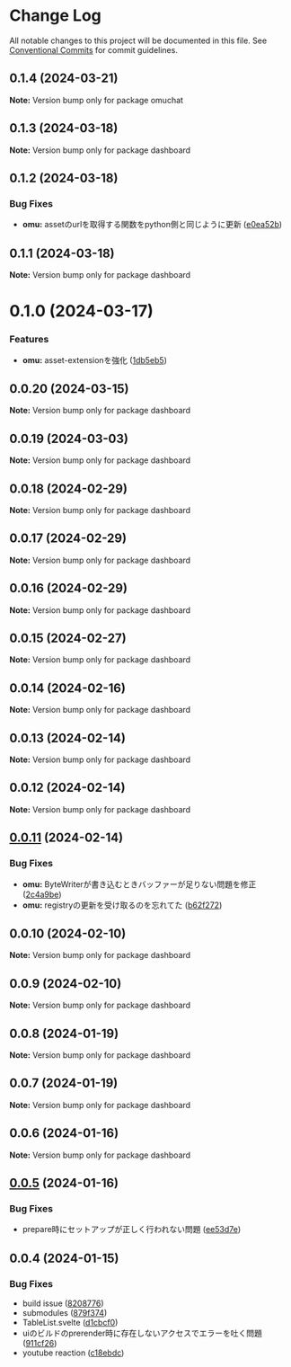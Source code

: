 # Change Log

All notable changes to this project will be documented in this file.
See [Conventional Commits](https://conventionalcommits.org) for commit guidelines.

## 0.1.4 (2024-03-21)

**Note:** Version bump only for package omuchat





## 0.1.3 (2024-03-18)

**Note:** Version bump only for package dashboard

## 0.1.2 (2024-03-18)

### Bug Fixes

-   **omu:** assetのurlを取得する関数をpython側と同じように更新 ([e0ea52b](https://github.com/OMUCHAT/dashboard/commit/e0ea52bd0b52033c010196881444f2e363e3d4da))

## 0.1.1 (2024-03-18)

**Note:** Version bump only for package dashboard

# 0.1.0 (2024-03-17)

### Features

-   **omu:** asset-extensionを強化 ([1db5eb5](https://github.com/OMUCHAT/dashboard/commit/1db5eb5177ac2daa529181b7fbbe3e0d67a11c91))

## 0.0.20 (2024-03-15)

**Note:** Version bump only for package dashboard

## 0.0.19 (2024-03-03)

**Note:** Version bump only for package dashboard

## 0.0.18 (2024-02-29)

**Note:** Version bump only for package dashboard

## 0.0.17 (2024-02-29)

**Note:** Version bump only for package dashboard

## 0.0.16 (2024-02-29)

**Note:** Version bump only for package dashboard

## 0.0.15 (2024-02-27)

**Note:** Version bump only for package dashboard

## 0.0.14 (2024-02-16)

**Note:** Version bump only for package dashboard

## 0.0.13 (2024-02-14)

**Note:** Version bump only for package dashboard

## 0.0.12 (2024-02-14)

**Note:** Version bump only for package dashboard

## [0.0.11](https://github.com/OMUCHAT/dashboard/compare/v0.0.10...v0.0.11) (2024-02-14)

### Bug Fixes

-   **omu:** ByteWriterが書き込むときバッファーが足りない問題を修正 ([2c4a9be](https://github.com/OMUCHAT/dashboard/commit/2c4a9bef06150727b8824c15bcb254b5a9e577c8))
-   **omu:** registryの更新を受け取るのを忘れてた ([b62f272](https://github.com/OMUCHAT/dashboard/commit/b62f2727a0435653675c6bd0ea6855707fdb51bd))

## 0.0.10 (2024-02-10)

**Note:** Version bump only for package dashboard

## 0.0.9 (2024-02-10)

**Note:** Version bump only for package dashboard

## 0.0.8 (2024-01-19)

**Note:** Version bump only for package dashboard

## 0.0.7 (2024-01-19)

**Note:** Version bump only for package dashboard

## 0.0.6 (2024-01-16)

**Note:** Version bump only for package dashboard

## [0.0.5](https://github.com/OMUCHAT/omuchat.js/compare/v0.0.4...v0.0.5) (2024-01-16)

### Bug Fixes

-   prepare時にセットアップが正しく行われない問題 ([ee53d7e](https://github.com/OMUCHAT/omuchat.js/commit/ee53d7efbf07c999376130c7d624c2b65648e5cc))

## 0.0.4 (2024-01-15)

### Bug Fixes

-   build issue ([8208776](https://github.com/OMUCHAT/omuchat/commit/82087767927722acfe51ba002788e0dcb4f8405d))
-   submodules ([879f374](https://github.com/OMUCHAT/omuchat/commit/879f37402a0c9c5d85867493ca33a1c84316d201))
-   TableList.svelte ([d1cbcf0](https://github.com/OMUCHAT/omuchat/commit/d1cbcf023fb0ca5fa889678c19249b4108e0f707))
-   uiのビルドのprerender時に存在しないアクセスでエラーを吐く問題 ([911cf26](https://github.com/OMUCHAT/omuchat/commit/911cf260fa03293c61290fce8c9b7d25ee3891e8))
-   youtube reaction ([c18ebdc](https://github.com/OMUCHAT/omuchat/commit/c18ebdc439a4cce6ea0f22301ed2f934ae99154e))
